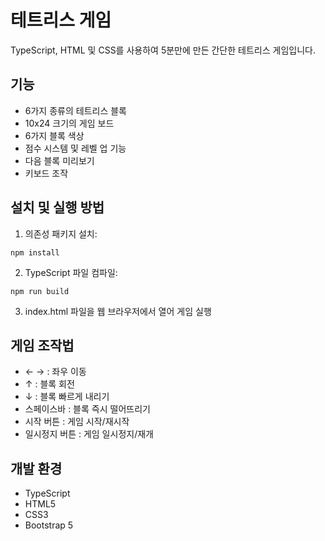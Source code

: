 # 테트리스 게임

TypeScript, HTML 및 CSS를 사용하여 5분만에 만든 간단한 테트리스 게임입니다.

## 기능

- 6가지 종류의 테트리스 블록
- 10x24 크기의 게임 보드
- 6가지 블록 색상
- 점수 시스템 및 레벨 업 기능
- 다음 블록 미리보기
- 키보드 조작

## 설치 및 실행 방법

1. 의존성 패키지 설치:
```
npm install
```

2. TypeScript 파일 컴파일:
```
npm run build
```

3. index.html 파일을 웹 브라우저에서 열어 게임 실행

## 게임 조작법

- ← → : 좌우 이동
- ↑ : 블록 회전
- ↓ : 블록 빠르게 내리기
- 스페이스바 : 블록 즉시 떨어뜨리기
- 시작 버튼 : 게임 시작/재시작
- 일시정지 버튼 : 게임 일시정지/재개

## 개발 환경

- TypeScript
- HTML5
- CSS3
- Bootstrap 5 